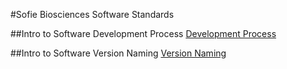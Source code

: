 #Sofie Biosciences Software Standards

##Intro to Software Development Process
[Development Process](./Process/software_dev_process.md)

##Intro to Software Version Naming
[Version Naming](./Process/software_dev_process.md)

